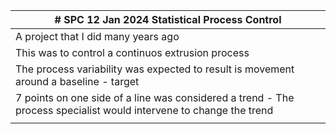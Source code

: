 | # SPC  12 Jan 2024   Statistical Process Control                                                                    |
|---------------------------------------------------------------------------------------------------------------------|
| A project that I did many years ago                                                                                 |
| This was to control a continuos extrusion process                                                                   |
| The process variability was expected to result is movement around a baseline - target                               |
| 7 points on one side of a line was considered a trend -  The process specialist would intervene to change the trend |
|                                                                                                                     |